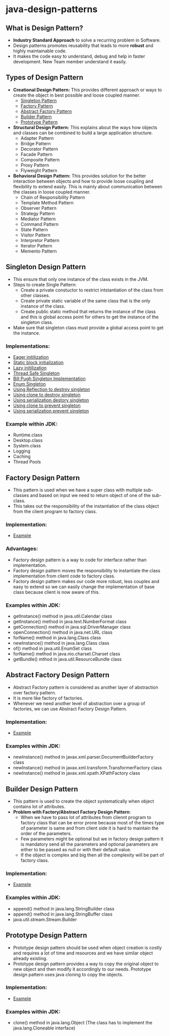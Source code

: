 # java-design-patterns

## What is Design Pattern?

* **Industry Standard Approach** to solve a recurring problem in Software.
* Design patterns promotes reusability that leads to more **robust** and highly maintainable code.
* It makes the code easy to understand, debug and help in faster development. New Team member understand it easily.

## Types of Design Pattern
* **Creational Design Pattern:** This provides different approach or ways to create the object in best possible and loose coupled manner.
    * [Singleton Pattern](src/main/java/com/ysingh/creational/singleton)
    * [Factory Pattern](src/main/java/com/ysingh/creational/factory)
    * [Abstract Factory Pattern](src/main/java/com/ysingh/creational/abstractfactory)
    * [Builder Pattern](src/main/java/com/ysingh/creational/builder)
    * [Prototype Pattern](src/main/java/com/ysingh/creational/prototype)
* **Structural Design Pattern:** This explains about the ways how objects and classes can be combined to build a large application structure.
    * Adapter Pattern
    * Bridge Pattern
    * Decorator Pattern
    * Facade Pattern
    * Composite Pattern
    * Proxy Pattern
    * Flyweight Pattern
* **Behavioral Design Pattern:** This provides solution for the better interaction between objects and how to provide loose coupling and flexibility to extend easily. This is mainly about communication between the classes in loose coupled manner.
    * Chain of Responsibility Pattern
    * Template Method Pattern
    * Observer Pattern
    * Strategy Pattern
    * Mediator Pattern
    * Command Pattern
    * State Pattern
    * Visitor Pattern
    * Interpretor Pattern
    * Iterator Pattern
    * Memento Pattern

## Singleton Design Pattern
* This ensure that only one instance of the class exists in the JVM.
* Steps to create Single Pattern:
    * Create a private constuctor to restrict intstantiation of the class from other classes.
    * Create private static variable of the same class that is the only instance of the class.
    * Create public static method that returns the instance of the class and this is global access point for others to get the instance of the singleton class.
* Make sure that singleton class must provide a global access point to get the instance.
### Implementations:
* [Eager initilization](src/main/java/com/ysingh/creational/singleton/eagerinitialization/Singleton.java)
* [Static block initialization](src/main/java/com/ysingh/creational/singleton/staticinitialization/Singleton.java)
* [Lazy initilization](src/main/java/com/ysingh/creational/singleton/lazyinitialization/Singleton.java)
* [Thread Safe Singleton](src/main/java/com/ysingh/creational/singleton/threadsafe/Singleton.java)
* [Bill Pugh Singleton Implementation](src/main/java/com/ysingh/creational/singleton/billpugh/Singleton.java)
* [Enum Singleton](src/main/java/com/ysingh/creational/singleton/usingenum/Singleton.java)
* [Using Reflection to destroy singleton](src/main/java/com/ysingh/creational/singleton/destroy/TestApp.java)
* [Using clone to destroy singleton](src/main/java/com/ysingh/creational/singleton/destroy/TestApp.java)
* [Using serialization destory singleton](src/main/java/com/ysingh/creational/singleton/destroy/TestApp.java)
* [Using clone to prevent singleton](src/main/java/com/ysingh/creational/singleton/clonable/TestApp.java)
* [Using serialization prevent singleton](src/main/java/com/ysingh/creational/singleton/serialization/TestApp.java)
### Example within JDK:
* Runtime.class
* Desktop.class
* System.class
* Logging
* Caching
* Thread Pools

## Factory Design Pattern
* This pattern is used when we have a super class with multiple sub-classes and based on input we need to return object of one of the sub-class.
* This takes out the responsibility of the instantiation of the class object from the client program to factory class.
### Implementation:
* [Example](src/main/java/com/ysingh/creational/factory/TestApp.java)
### Advantages:
* Factory design pattern is a way to code for interface rather than implementation.
* Factory design pattern moves the responsibility to instantiate the class implementation from client code to factory class.
* Factory design pattern makes our code more robust, less couples and easy to extend so we can easily change the implementation of base class because client is now aware of this.
### Examples within JDK:
* getInstance() method in java.util.Calendar class
* getInstance() method in java.text.NumberFormat class
* getConnection() method in java.sql.DriverManager class
* openConnection() method in java.net.URL class
* forName() method in java.lang.Class class
* newInstance() method in java.lang.Class class
* of() method in java.util.EnumSet class
* forName() method in java.nio.charset.Charset class
* getBundle() mthod in java.util.ResourceBundle class

## Abstract Factory Design Pattern
* Abstract Factory pattern is considered as another layer of abstraction over factory pattern.
* It is more like factory of factories.
* Whenever we need another level of abstraction over a group of factories, we can use Abstract Factory Design Pattern.
### Implementation:
* [Example](src/main/java/com/ysingh/creational/abstractfactory/TestApp.java)
### Examples within JDK:
* newInstance() method in javax.xml.parser.DocumentBuilderFactory class
* newInstance() method in javax.xml.transform.TransformerFactory class
* newInstance() method in javax.xml.xpath.XPathFactory class


## Builder Design Pattern
* This pattern is used to create the object systematically when object contains lot of attributes.
* **Problem with Factory/Abstract Factory Design Pattern**:
    * When we have to pass lot of attributes from cliennt program to factory class that can be error prone because most of the times type of parameter is same and from client side it is hard to maintain the order of the parameters.
    * Few parameters might be optional but we in factory design pattern it is mandatory send all the parameters and optional parameters are either to be passed as null or with their default value.
    * If the object is complex and big then all the complexity will be part of factory class.
### Implementation:
* [Example](src/main/java/com/ysingh/creational/builder/TestApp.java)
### Examples within JDK:
* append() method in java.lang.StringBuilder class
* append() method in java.lang.StringBuffer class
* java.util.stream.Stream.Builder

## Prototype Design Pattern
* Prototype design pattern should be used when object creation is costly and requires a lot of time and resources and we have similar object already existing.
* Prototype design pattern provides a way to copy the original object to new object and then modify it accordingly to our needs. Prototype design pattern uses java cloning to copy the objects.
### Implementation:
* [Example](src/main/java/com/ysingh/creational/prototype/TestApp.java)
### Examples within JDK:
* clone() method in java.lang.Object (The class has to implement the java.lang.Cloneable interface)







